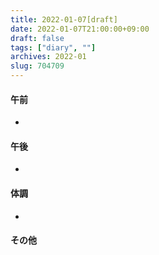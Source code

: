 ```yaml
---
title: 2022-01-07[draft]
date: 2022-01-07T21:00:00+09:00
draft: false
tags: ["diary", ""]
archives: 2022-01
slug: 704709
---
```

#### 午前
- 
#### 午後
- 
#### 体調
- 
#### その他